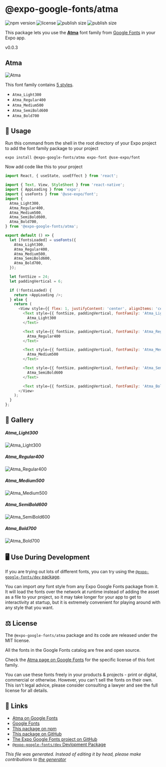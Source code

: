 # @expo-google-fonts/atma

![npm version](https://flat.badgen.net/npm/v/@expo-google-fonts/atma)
![license](https://flat.badgen.net/github/license/expo/google-fonts)
![publish size](https://flat.badgen.net/packagephobia/install/@expo-google-fonts/atma)
![publish size](https://flat.badgen.net/packagephobia/publish/@expo-google-fonts/atma)

This package lets you use the [**Atma**](https://fonts.google.com/specimen/Atma) font family from [Google Fonts](https://fonts.google.com/) in your Expo app.

v0.0.3

## Atma

![Atma](./font-family.png)

This font family contains [5 styles](#gallery).

- `Atma_Light300`
- `Atma_Regular400`
- `Atma_Medium500`
- `Atma_SemiBold600`
- `Atma_Bold700`

## 🔡 Usage

Run this command from the shell in the root directory of your Expo project to add the font family package to your project
```sh
expo install @expo-google-fonts/atma expo-font @use-expo/font
```

Now add code like this to your project
```js
import React, { useState, useEffect } from 'react';

import { Text, View, StyleSheet } from 'react-native';
import { AppLoading } from 'expo';
import { useFonts } from '@use-expo/font';
import {
  Atma_Light300,
  Atma_Regular400,
  Atma_Medium500,
  Atma_SemiBold600,
  Atma_Bold700,
} from '@expo-google-fonts/atma';

export default () => {
  let [fontsLoaded] = useFonts({
    Atma_Light300,
    Atma_Regular400,
    Atma_Medium500,
    Atma_SemiBold600,
    Atma_Bold700,
  });

  let fontSize = 24;
  let paddingVertical = 6;

  if (!fontsLoaded) {
    return <AppLoading />;
  } else {
    return (
      <View style={{ flex: 1, justifyContent: 'center', alignItems: 'center' }}>
        <Text style={{ fontSize, paddingVertical, fontFamily: 'Atma_Light300' }}>
          Atma_Light300
        </Text>

        <Text style={{ fontSize, paddingVertical, fontFamily: 'Atma_Regular400' }}>
          Atma_Regular400
        </Text>

        <Text style={{ fontSize, paddingVertical, fontFamily: 'Atma_Medium500' }}>
          Atma_Medium500
        </Text>

        <Text style={{ fontSize, paddingVertical, fontFamily: 'Atma_SemiBold600' }}>
          Atma_SemiBold600
        </Text>

        <Text style={{ fontSize, paddingVertical, fontFamily: 'Atma_Bold700' }}>Atma_Bold700</Text>
      </View>
    );
  }
};

```

## 📖 Gallery

##### Atma_Light300
![Atma_Light300](./d691cbd1df6f6a53328f8d9d9514102c915be55e93a8c1f0cb0826a27a60e4f2.ttf.png)

##### Atma_Regular400
![Atma_Regular400](./702ceed58c58203ab0c8ad4bbbbda56c77b89a29496d748322180acbed120201.ttf.png)

##### Atma_Medium500
![Atma_Medium500](./cc558572cee6afca8a8d34b8cb8a2397d749e0c22f9d9977f39eb0e84d636967.ttf.png)

##### Atma_SemiBold600
![Atma_SemiBold600](./b569b84d6ee492ead3f4c73af6244137b0e4c604c9e98cc57627162221d498bb.ttf.png)

##### Atma_Bold700
![Atma_Bold700](./127f716e96fc47aee7624acf9cebd859693a19f2fc1f7d832f33835e5bd3b834.ttf.png)


## 🖥️ Use During Development

If you are trying out lots of different fonts, you can try using the [`@expo-google-fonts/dev` package](https://github.com/expo/google-fonts/tree/master/font-packages/dev#readme).

You can import *any* font style from any Expo Google Fonts package from it. It will load the fonts
over the network at runtime instead of adding the asset as a file to your project, so it may take longer
for your app to get to interactivity at startup, but it is extremely convenient
for playing around with any style that you want.

## ⚖️ License

The `@expo-google-fonts/atma` package and its code are released under the MIT license.

All the fonts in the Google Fonts catalog are free and open source.

Check the [Atma page on Google Fonts](https://fonts.google.com/specimen/Atma) for the specific license of this font family.

You can use these fonts freely in your products & projects - print or digital, commercial or otherwise. However, you can't sell the fonts on their own. This isn't legal advice, please consider consulting a lawyer and see the full license for all details.

## 🔗 Links

- [Atma on Google Fonts](https://fonts.google.com/specimen/Atma)
- [Google Fonts](https://fonts.google.com/)
- [This package on npm](https://www.npmjs.com/package/@expo-google-fonts/atma)
- [This package on GitHub](https://github.com/expo/google-fonts/tree/master/font-packages/atma)
- [The Expo Google Fonts project on GitHub](https://github.com/expo/google-fonts)
- [`@expo-google-fonts/dev` Devlopment Package](https://github.com/expo/google-fonts/tree/master/font-packages/dev)


*This file was generated. Instead of editing it by head, please make contributions to [the generator](https://github.com/expo/google-fonts/tree/master/packages/generator)*
